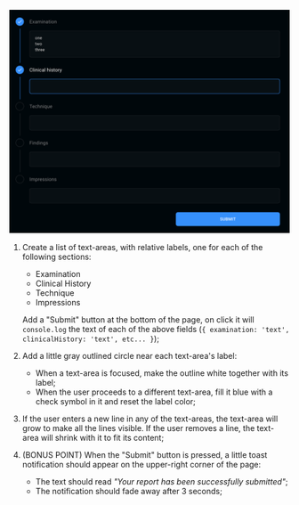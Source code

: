 ![preview](./preview.jpg)

1. Create a list of text-areas, with relative labels, one for each of the following sections:

   - Examination
   - Clinical History
   - Technique
   - Impressions

   Add a "Submit" button at the bottom of the page, on click it will `console.log` the text of each of the above fields (`{ examination: 'text', clinicalHistory: 'text', etc... }`);

2. Add a little gray outlined circle near each text-area's label:

   - When a text-area is focused, make the outline white together with its label;
   - When the user proceeds to a different text-area, fill it blue with a check symbol in it and reset the label color;

3. If the user enters a new line in any of the text-areas, the text-area will grow to make all the lines visible. If the user removes a line, the text-area will shrink with it to fit its content;

4. (BONUS POINT) When the "Submit" button is pressed, a little toast notification should appear on the upper-right corner of the page:

   - The text should read _"Your report has been successfully submitted"_;
   - The notification should fade away after 3 seconds;
